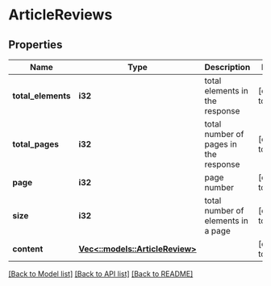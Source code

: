 # ArticleReviews

## Properties
Name | Type | Description | Notes
------------ | ------------- | ------------- | -------------
**total_elements** | **i32** | total elements in the response | [default to null]
**total_pages** | **i32** | total number of pages in the response | [default to null]
**page** | **i32** | page number | [default to null]
**size** | **i32** | total number of elements in a page | [default to null]
**content** | [**Vec<::models::ArticleReview>**](Article-Review.md) |  | [default to null]

[[Back to Model list]](../README.md#documentation-for-models) [[Back to API list]](../README.md#documentation-for-api-endpoints) [[Back to README]](../README.md)


